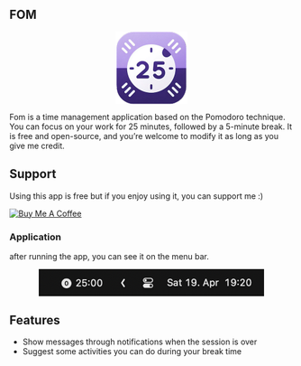 ## FOM

<p align="center">
 <img src="/screenshots/logo.png" align="center" width = 128  />
</p>

Fom is a time management application based on the Pomodoro technique. You can focus on your work for 25 minutes, followed by a 5-minute break. It is free and open-source, and you’re welcome to modify it as long as you give me credit.

## Support
Using this app is free but if you enjoy using it, you can support me :)

<a href="https://buymeacoffee.com/farhadpublw" target="_blank">
    <img src="https://cdn.buymeacoffee.com/buttons/v2/default-yellow.png" alt="Buy Me A Coffee" style="height: 60px !important;width: 217px !important;">
</a>


### Application
after running the app, you can see it on the menu bar.

<p align="center">
 <img src="/screenshots/app.png" align="center" width = 400px  />
</p>


## Features
- Show messages through notifications when the session is over
- Suggest some activities you can do during your break time
